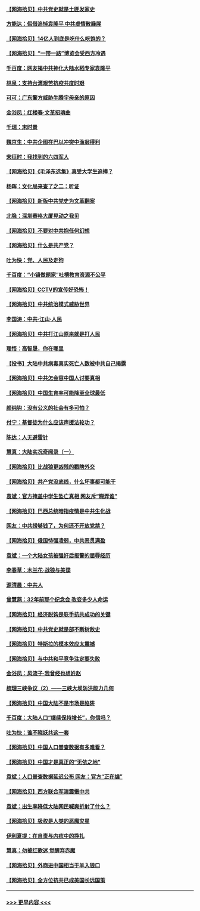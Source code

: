 #### [【网海拾贝】中共党史就是土匪发家史](../pages/nsc993/n12976478.md?t=05262152) 
#### [方能达：假借追悼袁隆平 中共虚情散臊腥](../pages/nsc993/n12976396.md?t=05262152) 
#### [【网海拾贝】14亿人到底是吃什么吃饱的？](../pages/nsc993/n12974125.md?t=05262152) 
#### [【网海拾贝】“一带一路”博览会受西方冷遇](../pages/nsc993/n12971787.md?t=05262152) 
#### [千百度：网友揭中共神化大陆水稻专家袁隆平](../pages/nsc993/n12971733.md?t=05262152) 
#### [林泉：支持台湾艰苦抗疫共度时艰](../pages/nsc993/n12971350.md?t=05262152) 
#### [可可：广东警方威胁牛腾宇母亲的原因](../pages/nsc993/n12971100.md?t=05262152) 
#### [金浴凤：红楼春·文革招魂曲](../pages/nsc993/n12970354.md?t=05262152) 
#### [千瑞：末时景](../pages/nsc993/n12970337.md?t=05262152) 
#### [魏京生：中共企图在巴以冲突中渔翁得利](../pages/nsc993/n12970286.md?t=05262152) 
#### [宋征时：我找到的六四军人](../pages/nsc993/n12970213.md?t=05262152) 
#### [【网海拾贝】《毛泽东选集》真受大学生追捧？](../pages/nsc993/n12968779.md?t=05262152) 
#### [杨晖：文化局来查了之二：听证](../pages/nsc993/n12966528.md?t=05262152) 
#### [【网海拾贝】新版中共党史为文革翻案](../pages/nsc993/n12967526.md?t=05262152) 
#### [北隐：深圳赛格大厦晃动之我见](../pages/nsc993/n12967393.md?t=05262152) 
#### [【网海拾贝】不要对中共抱任何幻想](../pages/nsc993/n12965222.md?t=05262152) 
#### [【网海拾贝】什么是共产党？](../pages/nsc993/n12962781.md?t=05262152) 
#### [吐为快：党、人民及走狗](../pages/nsc993/n12962747.md?t=05262152) 
#### [千百度：“小镇做题家”吐槽教育资源不公平](../pages/nsc993/n12962705.md?t=05262152) 
#### [【网海拾贝】CCTV的宣传好恐怖！](../pages/nsc993/n12959984.md?t=05262152) 
#### [【网海拾贝】中共统治模式威胁世界](../pages/nsc993/n12957622.md?t=05262152) 
#### [李国涛：中共‧江山‧人民](../pages/nsc993/n12957502.md?t=05262152) 
#### [【网海拾贝】中共打江山原来就是打人民](../pages/nsc993/n12954345.md?t=05262152) 
#### [理悟：高智晟，你在哪里](../pages/nsc993/n12953115.md?t=05262152) 
#### [【投书】大陆中共病毒真实死亡人数被中共自己揭露](../pages/nsc993/n12953050.md?t=05262152) 
#### [【网海拾贝】中共怎会容中国人讨要真相](../pages/nsc993/n12952161.md?t=05262152) 
#### [【网海拾贝】中国生育率可能降至全球最低](../pages/nsc993/n12948793.md?t=05262152) 
#### [颜纯钩：没有公义的社会有多可怕？](../pages/nsc993/n12947626.md?t=05262152) 
#### [付宁：基督徒为什么应该声援法轮功？](../pages/nsc993/n12947233.md?t=05262152) 
#### [陈达：人无避雷针](../pages/nsc993/n12947098.md?t=05262152) 
#### [慧真：大陆实况奇闻录（一）](../pages/nsc993/n12945811.md?t=05262152) 
#### [【网海拾贝】比战狼更凶残的戳瞎外交](../pages/nsc993/n12945717.md?t=05262152) 
#### [【网海拾贝】共产党没底线，什么坏事都可能干](../pages/nsc993/n12942090.md?t=05262152) 
#### [袁斌：官方掩盖中学生坠亡真相 网友斥“糊弄谁”](../pages/nsc993/n12942029.md?t=05262152) 
#### [【网海拾贝】巴西总统暗指疫情是中共生化战](../pages/nsc993/n12938999.md?t=05262152) 
#### [网友：中共捞够钱了，为何还不开放党禁？](../pages/nsc993/n12938952.md?t=05262152) 
#### [【网海拾贝】俄国恃强凌弱，中共恶贯满盈](../pages/nsc993/n12936626.md?t=05262152) 
#### [袁斌：一个大陆女孩被强奸后报警的屈辱经历](../pages/nsc993/n12936547.md?t=05262152) 
#### [李春草：木兰花·战狼与美谍](../pages/nsc993/n12935995.md?t=05262152) 
#### [源清晨：中共人](../pages/nsc993/n12935589.md?t=05262152) 
#### [曾慧燕：32年前那个纪念会 改变多少人命运](../pages/nsc993/n12934233.md?t=05262152) 
#### [【网海拾贝】经济脱钩是联手抗共成功的关键](../pages/nsc993/n12934176.md?t=05262152) 
#### [【网海拾贝】中共党史就是部不断树敌史](../pages/nsc993/n12932844.md?t=05262152) 
#### [【网海拾贝】特斯拉的模本效应太震撼](../pages/nsc993/n12925626.md?t=05262152) 
#### [【网海拾贝】与中共和平竞争注定要失败](../pages/nsc993/n12923326.md?t=05262152) 
#### [金浴凤：风流子‧我曾经也想姓赵](../pages/nsc993/n12920911.md?t=05262152) 
#### [梳理三峡争议（2）——三峡大坝防洪能力几何](../pages/nsc993/n12920173.md?t=05262152) 
#### [【网海拾贝】中国大陆不是市场是陷阱](../pages/nsc993/n12920143.md?t=05262152) 
#### [千百度：大陆人口“继续保持增长”，你信吗？](../pages/nsc993/n12918946.md?t=05262152) 
#### [吐为快：谁不晓妖共这一套](../pages/nsc993/n12918941.md?t=05262152) 
#### [【网海拾贝】中国人口普查数据有多难看？](../pages/nsc993/n12917822.md?t=05262152) 
#### [【网海拾贝】中国才是真正的“无依之地”](../pages/nsc993/n12915845.md?t=05262152) 
#### [袁斌：人口普查数据延迟公布 网友：官方“正在编”](../pages/nsc993/n12915748.md?t=05262152) 
#### [【网海拾贝】西方联合军演震慑中共](../pages/nsc993/n12913466.md?t=05262152) 
#### [袁斌：出生率降低大陆网民喊爽折射了什么？](../pages/nsc993/n12913365.md?t=05262152) 
#### [【网海拾贝】极权是人类的恶魔灾星](../pages/nsc993/n12910697.md?t=05262152) 
#### [伊利夏提：在自责与内疚中的挣扎](../pages/nsc993/n12910493.md?t=05262152) 
#### [慧真：勿被红歌迷 觉醒弃赤魔](../pages/nsc993/n12910485.md?t=05262152) 
#### [【网海拾贝】外商进中国相当于羊入狼口](../pages/nsc993/n12908274.md?t=05262152) 
#### [【网海拾贝】全方位抗共已成美国长远国策](../pages/nsc993/n12906878.md?t=05262152) 

----
#### [ >>> 更早内容 <<< ](../indexes/nsc993-earlier.md)
